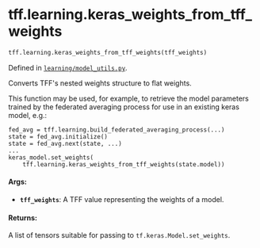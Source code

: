 <div itemscope itemtype="http://developers.google.com/ReferenceObject">
<meta itemprop="name" content="tff.learning.keras_weights_from_tff_weights" />
<meta itemprop="path" content="Stable" />
</div>

# tff.learning.keras_weights_from_tff_weights

```python
tff.learning.keras_weights_from_tff_weights(tff_weights)
```

Defined in
[`learning/model_utils.py`](http://github.com/tensorflow/federated/tree/master/tensorflow_federated/python/learning/model_utils.py).

Converts TFF's nested weights structure to flat weights.

This function may be used, for example, to retrieve the model parameters trained
by the federated averaging process for use in an existing keras model, e.g.:

```
fed_avg = tff.learning.build_federated_averaging_process(...)
state = fed_avg.initialize()
state = fed_avg.next(state, ...)
...
keras_model.set_weights(
    tff.learning.keras_weights_from_tff_weights(state.model))
```

#### Args:

*   <b>`tff_weights`</b>: A TFF value representing the weights of a model.

#### Returns:

A list of tensors suitable for passing to `tf.keras.Model.set_weights`.
